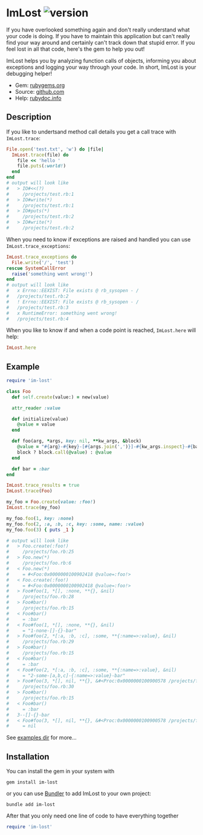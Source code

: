 # ImLost ![version](https://img.shields.io/gem/v/im-lost?label=)

If you have overlooked something again and don't really understand what your code is doing. If you have to maintain this application but can't really find your way around and certainly can't track down that stupid error. If you feel lost in all that code, here's the gem to help you out!

ImLost helps you by analyzing function calls of objects, informing you about exceptions and logging your way through your code. In short, ImLost is your debugging helper!

- Gem: [rubygems.org](https://rubygems.org/gems/im-lost)
- Source: [github.com](https://github.com/mblumtritt/im-lost)
- Help: [rubydoc.info](https://rubydoc.info/gems/im-lost/ImLost)

## Description

If you like to undertsand method call details you get a call trace with `ImLost.trace`:

```ruby
File.open('test.txt', 'w') do |file|
  ImLost.trace(file) do
    file << 'hello '
    file.puts(:world!)
  end
end
# output will look like
#   > IO#<<(?)
#     /projects/test.rb:1
#   > IO#write(*)
#     /projects/test.rb:1
#   > IO#puts(*)
#     /projects/test.rb:2
#   > IO#write(*)
#     /projects/test.rb:2
```

When you need to know if exceptions are raised and handled you can use `ImLost.trace_exceptions`:

```ruby
ImLost.trace_exceptions do
  File.write('/', 'test')
rescue SystemCallError
  raise('something went wrong!')
end
# output will look like
#   x Errno::EEXIST: File exists @ rb_sysopen - /
#   /projects/test.rb:2
#   ! Errno::EEXIST: File exists @ rb_sysopen - /
#   /projects/test.rb:3
#   x RuntimeError: something went wrong!
#   /projects/test.rb:4
```

When you like to know if and when a code point is reached, `ImLost.here` will help:

```ruby
ImLost.here
```

## Example

```ruby
require 'im-lost'

class Foo
  def self.create(value:) = new(value)

  attr_reader :value

  def initialize(value)
    @value = value
  end

  def foo(arg, *args, key: nil, **kw_args, &block)
    @value = "#{arg}-#{key}-[#{args.join(',')}]-#{kw_args.inspect}-#{bar}"
    block ? block.call(@value) : @value
  end

  def bar = :bar
end

ImLost.trace_results = true
ImLost.trace(Foo)

my_foo = Foo.create(value: :foo!)
ImLost.trace(my_foo)

my_foo.foo(1, key: :none)
my_foo.foo(2, :a, :b, :c, key: :some, name: :value)
my_foo.foo(3) { puts _1 }

# output will look like
#   > Foo.create(:foo!)
#     /projects/foo.rb:25
#   > Foo.new(*)
#     /projects/foo.rb:6
#   < Foo.new(*)
#     = #<Foo:0x0000000100902418 @value=:foo!>
#   < Foo.create(:foo!)
#     = #<Foo:0x0000000100902418 @value=:foo!>
#   > Foo#foo(1, *[], :none, **{}, &nil)
#     /projects/foo.rb:28
#   > Foo#bar()
#     /projects/foo.rb:15
#   < Foo#bar()
#     = :bar
#   < Foo#foo(1, *[], :none, **{}, &nil)
#     = "1-none-[]-{}-bar"
#   > Foo#foo(2, *[:a, :b, :c], :some, **{:name=>:value}, &nil)
#     /projects/foo.rb:29
#   > Foo#bar()
#     /projects/foo.rb:15
#   < Foo#bar()
#     = :bar
#   < Foo#foo(2, *[:a, :b, :c], :some, **{:name=>:value}, &nil)
#     = "2-some-[a,b,c]-{:name=>:value}-bar"
#   > Foo#foo(3, *[], nil, **{}, &#<Proc:0x0000000100900578 /projects/foo.rb:30>)
#     /projects/foo.rb:30
#   > Foo#bar()
#     /projects/foo.rb:15
#   < Foo#bar()
#     = :bar
#   3--[]-{}-bar
#   < Foo#foo(3, *[], nil, **{}, &#<Proc:0x0000000100900578 /projects/foo.rb:30>)
#     = nil
```

See [examples dir](./examples) for more…

## Installation

You can install the gem in your system with

```shell
gem install im-lost
```

or you can use [Bundler](http://gembundler.com/) to add ImLost to your own project:

```shell
bundle add im-lost
```

After that you only need one line of code to have everything together

```ruby
require 'im-lost'
```
